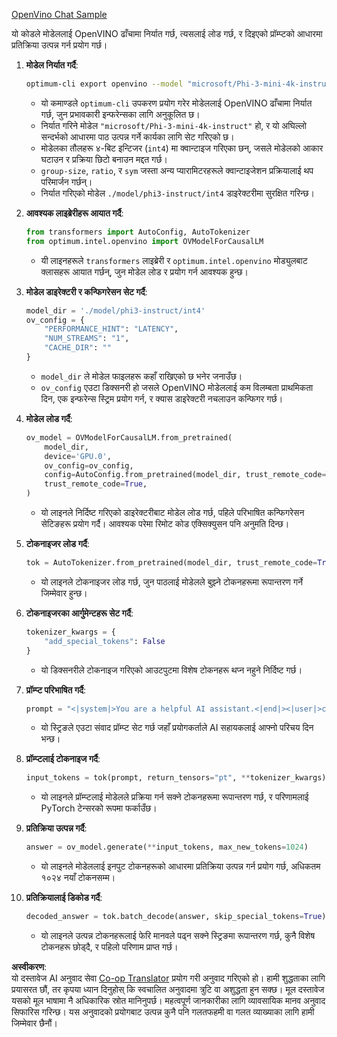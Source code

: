 <!--
CO_OP_TRANSLATOR_METADATA:
{
  "original_hash": "a2a54312eea82ac654fb0f6d39b1f772",
  "translation_date": "2025-07-16T23:03:24+00:00",
  "source_file": "md/02.Application/01.TextAndChat/Phi3/E2E_OpenVino_Chat.md",
  "language_code": "ne"
}
-->
[OpenVino Chat Sample](../../../../../../code/06.E2E/E2E_OpenVino_Chat_Phi3-instruct.ipynb)

यो कोडले मोडेललाई OpenVINO ढाँचामा निर्यात गर्छ, त्यसलाई लोड गर्छ, र दिइएको प्रॉम्प्टको आधारमा प्रतिक्रिया उत्पन्न गर्न प्रयोग गर्छ।

1. **मोडेल निर्यात गर्दै**:
   ```bash
   optimum-cli export openvino --model "microsoft/Phi-3-mini-4k-instruct" --task text-generation-with-past --weight-format int4 --group-size 128 --ratio 0.6 --sym --trust-remote-code ./model/phi3-instruct/int4
   ```
   - यो कमाण्डले `optimum-cli` उपकरण प्रयोग गरेर मोडेललाई OpenVINO ढाँचामा निर्यात गर्छ, जुन प्रभावकारी इन्फरेन्सका लागि अनुकूलित छ।
   - निर्यात गरिने मोडेल `"microsoft/Phi-3-mini-4k-instruct"` हो, र यो अघिल्लो सन्दर्भको आधारमा पाठ उत्पन्न गर्ने कार्यका लागि सेट गरिएको छ।
   - मोडेलका तौलहरू ४-बिट इन्टिजर (`int4`) मा क्वान्टाइज गरिएका छन्, जसले मोडेलको आकार घटाउन र प्रक्रिया छिटो बनाउन मद्दत गर्छ।
   - `group-size`, `ratio`, र `sym` जस्ता अन्य प्यारामिटरहरूले क्वान्टाइजेशन प्रक्रियालाई थप परिमार्जन गर्छन्।
   - निर्यात गरिएको मोडेल `./model/phi3-instruct/int4` डाइरेक्टरीमा सुरक्षित गरिन्छ।

2. **आवश्यक लाइब्रेरीहरू आयात गर्दै**:
   ```python
   from transformers import AutoConfig, AutoTokenizer
   from optimum.intel.openvino import OVModelForCausalLM
   ```
   - यी लाइनहरूले `transformers` लाइब्रेरी र `optimum.intel.openvino` मोड्युलबाट क्लासहरू आयात गर्छन्, जुन मोडेल लोड र प्रयोग गर्न आवश्यक हुन्छ।

3. **मोडेल डाइरेक्टरी र कन्फिगरेसन सेट गर्दै**:
   ```python
   model_dir = './model/phi3-instruct/int4'
   ov_config = {
       "PERFORMANCE_HINT": "LATENCY",
       "NUM_STREAMS": "1",
       "CACHE_DIR": ""
   }
   ```
   - `model_dir` ले मोडेल फाइलहरू कहाँ राखिएको छ भनेर जनाउँछ।
   - `ov_config` एउटा डिक्सनरी हो जसले OpenVINO मोडेललाई कम विलम्बता प्राथमिकता दिन, एक इन्फरेन्स स्ट्रिम प्रयोग गर्न, र क्यास डाइरेक्टरी नचलाउन कन्फिगर गर्छ।

4. **मोडेल लोड गर्दै**:
   ```python
   ov_model = OVModelForCausalLM.from_pretrained(
       model_dir,
       device='GPU.0',
       ov_config=ov_config,
       config=AutoConfig.from_pretrained(model_dir, trust_remote_code=True),
       trust_remote_code=True,
   )
   ```
   - यो लाइनले निर्दिष्ट गरिएको डाइरेक्टरीबाट मोडेल लोड गर्छ, पहिले परिभाषित कन्फिगरेसन सेटिङहरू प्रयोग गर्दै। आवश्यक परेमा रिमोट कोड एक्सिक्युसन पनि अनुमति दिन्छ।

5. **टोकनाइजर लोड गर्दै**:
   ```python
   tok = AutoTokenizer.from_pretrained(model_dir, trust_remote_code=True)
   ```
   - यो लाइनले टोकनाइजर लोड गर्छ, जुन पाठलाई मोडेलले बुझ्ने टोकनहरूमा रूपान्तरण गर्ने जिम्मेवार हुन्छ।

6. **टोकनाइजरका आर्गुमेन्टहरू सेट गर्दै**:
   ```python
   tokenizer_kwargs = {
       "add_special_tokens": False
   }
   ```
   - यो डिक्सनरीले टोकनाइज गरिएको आउटपुटमा विशेष टोकनहरू थप्न नहुने निर्दिष्ट गर्छ।

7. **प्रॉम्प्ट परिभाषित गर्दै**:
   ```python
   prompt = "<|system|>You are a helpful AI assistant.<|end|><|user|>can you introduce yourself?<|end|><|assistant|>"
   ```
   - यो स्ट्रिङले एउटा संवाद प्रॉम्प्ट सेट गर्छ जहाँ प्रयोगकर्ताले AI सहायकलाई आफ्नो परिचय दिन भन्छ।

8. **प्रॉम्प्टलाई टोकनाइज गर्दै**:
   ```python
   input_tokens = tok(prompt, return_tensors="pt", **tokenizer_kwargs)
   ```
   - यो लाइनले प्रॉम्प्टलाई मोडेलले प्रक्रिया गर्न सक्ने टोकनहरूमा रूपान्तरण गर्छ, र परिणामलाई PyTorch टेन्सरको रूपमा फर्काउँछ।

9. **प्रतिक्रिया उत्पन्न गर्दै**:
   ```python
   answer = ov_model.generate(**input_tokens, max_new_tokens=1024)
   ```
   - यो लाइनले मोडेललाई इनपुट टोकनहरूको आधारमा प्रतिक्रिया उत्पन्न गर्न प्रयोग गर्छ, अधिकतम १०२४ नयाँ टोकनसम्म।

10. **प्रतिक्रियालाई डिकोड गर्दै**:
    ```python
    decoded_answer = tok.batch_decode(answer, skip_special_tokens=True)[0]
    ```
    - यो लाइनले उत्पन्न टोकनहरूलाई फेरि मानवले पढ्न सक्ने स्ट्रिङमा रूपान्तरण गर्छ, कुनै विशेष टोकनहरू छोड्दै, र पहिलो परिणाम प्राप्त गर्छ।

**अस्वीकरण**:  
यो दस्तावेज AI अनुवाद सेवा [Co-op Translator](https://github.com/Azure/co-op-translator) प्रयोग गरी अनुवाद गरिएको हो। हामी शुद्धताका लागि प्रयासरत छौं, तर कृपया ध्यान दिनुहोस् कि स्वचालित अनुवादमा त्रुटि वा अशुद्धता हुन सक्छ। मूल दस्तावेज यसको मूल भाषामा नै अधिकारिक स्रोत मानिनुपर्छ। महत्वपूर्ण जानकारीका लागि व्यावसायिक मानव अनुवाद सिफारिस गरिन्छ। यस अनुवादको प्रयोगबाट उत्पन्न कुनै पनि गलतफहमी वा गलत व्याख्याका लागि हामी जिम्मेवार छैनौं।